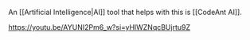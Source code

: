 
An [[Artificial Intelligence|AI]] tool that helps with this is [[CodeAnt AI]]. 

https://youtu.be/AYUNI2Pm6_w?si=yHlWZNqcBUjrtu9Z